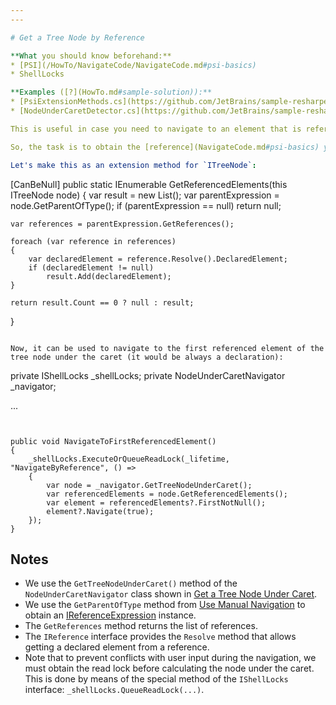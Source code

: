 ```yaml
---
---

# Get a Tree Node by Reference

**What you should know beforehand:**
* [PSI](/HowTo/NavigateCode/NavigateCode.md#psi-basics)
* ShellLocks

**Examples ([?](HowTo.md#sample-solution)):**
* [PsiExtensionMethods.cs](https://github.com/JetBrains/sample-resharper-plugin/blob/master/SampleReSharperPlugin/src/PsiNavigation/PsiExtensionMethods.cs)
* [NodeUnderCaretDetector.cs](https://github.com/JetBrains/sample-resharper-plugin/blob/master/SampleReSharperPlugin/src/PsiNavigation/NodeUnderCaretDetector.cs)

This is useful in case you need to navigate to an element that is referenced by a particular tree node (e.g., from a usage to a declaration).

So, the task is to obtain the [reference](NavigateCode.md#psi-basics) you need. For example, we want to create a navigation from a particular expression to a declaration (the example is quite useless as it duplicates ReSharper's functionality, nevertheless, it perfectly illustrates the usage of references).

Let's make this as an extension method for `ITreeNode`:

```
[CanBeNull]
public static IEnumerable<IDeclaredElement> GetReferencedElements(this ITreeNode node)
{
    var result = new List<IDeclaredElement>();
    var parentExpression = node.GetParentOfType<IReferenceExpression>();
    if (parentExpression == null) return null;            
                          
    var references = parentExpression.GetReferences();            
 
    foreach (var reference in references)
    {
        var declaredElement = reference.Resolve().DeclaredElement;
        if (declaredElement != null)
            result.Add(declaredElement);
    }
 
    return result.Count == 0 ? null : result;
}
```

Now, it can be used to navigate to the first referenced element of the tree node under the caret (it would be always a declaration):

```
private IShellLocks _shellLocks;
private NodeUnderCaretNavigator _navigator;
 
...
```

 
public void NavigateToFirstReferencedElement()
{
    _shellLocks.ExecuteOrQueueReadLock(_lifetime, "NavigateByReference", () =>
    {
        var node = _navigator.GetTreeNodeUnderCaret();
        var referencedElements = node.GetReferencedElements();
        var element = referencedElements?.FirstNotNull();
        element?.Navigate(true);
    });
}
```

## Notes
* We use the `GetTreeNodeUnderCaret()` method of the `NodeUnderCaretNavigator` class shown in [Get a Tree Node Under Caret](GetTreeNodeUnderCaret.md).
* We use the `GetParentOfType` method from [Use Manual Navigation](UseManualNavigation.md) to obtain an [IReferenceExpression](NavigateCode.md#psi-basics) instance.
* The `GetReferences` method returns the list of references.
* The `IReference` interface provides the `Resolve` method that allows getting a declared element from a reference.
* Note that to prevent conflicts with user input during the navigation, we must obtain the read lock before calculating the node under the caret. This is done by means of the special method of the `IShellLocks` interface: `_shellLocks.QueueReadLock(...)`.
